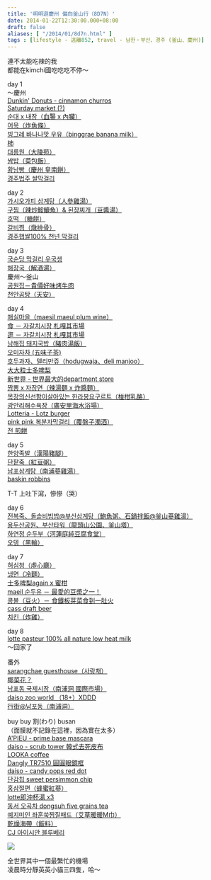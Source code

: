 ```yaml
---
title: '明明遊慶州 偏向釜山行（8D7N）'
date: 2014-01-22T12:30:00.000+08:00
draft: false
aliases: [ "/2014/01/8d7n.html" ]
tags : [lifestyle - 逃離852, travel - 남한・부산、경주 (釜山、慶州)]
---
```


連不太能吃辣的我  
都能在kimchi國吃吃吃不停～  
  
day 1  
～慶州  
[Dunkin' Donuts - cinnamon churros](https://hidie.net/busanjj1a/)  
[Saturday market (?)](https://hidie.net/busanjj1b/)  
[순대 x 내장（血腸 x 內臟）](https://hidie.net/busanjj1c/)  
[어묵（炸魚條）](https://hidie.net/busanjj1d/)  
[빙그레 바나나맛 우유（binggrae banana milk）](https://hidie.net/busanjj1e/)  
[柿](https://hidie.net/busanjj1f/)  
[대릉원（大陵苑）](https://hidie.net/busanjj1g/)  
[쌈밥（菜包飯）](https://hidie.net/busanjj1h/)  
[황남빵（慶州 皇南餅）](https://hidie.net/busanjj1i/)  
[경주법주 쌀막걸리](https://hidie.net/busanjj1j/)  
  
day 2  
[가시오가피 삼계탕（人參雞湯）](https://hidie.net/busanjj2a/)  
[구찜（辣炒鮟鱇魚）& 된장찌개（豆醬湯）](https://hidie.net/busanjj2b/)  
[호떡 （糖餅）](https://hidie.net/busanjj2c/)  
[갈비찜（燉排骨）](https://hidie.net/busanjj2d/)  
[경주햅쌀100% 천년 막걸리](https://hidie.net/busanjj2e/)  
  
day 3  
[국순당 막걸리 우국생](https://hidie.net/busanjj3a/)  
[해장국（解酒湯）](https://hidie.net/busanjjb/)  
慶州～釜山  
[공원집－貴價好味烤牛肉](https://hidie.net/busanjj3d/)  
[천안곰탕（天安）](https://hidie.net/busanjj3e/)  
  
day 4  
[매실마을（maesil maeul plum wine）](https://hidie.net/busanjj4a/)  
[食 － 자갈치시장 札嘎其市場](https://hidie.net/busanjj4b/)  
[逛 － 자갈치시장 札嘎其市場](https://hidie.net/busanjj4c/)  
[남해집 돼지국밥（豬肉湯飯）](https://hidie.net/busanjj4e/)  
[오미자차 (五味子茶)](https://hidie.net/busanjj4f/)  
[호두과자、델리만쥬（hodugwaja、deli manjoo）](https://hidie.net/busanjj4g/)  
[大大粒士多啤梨](https://hidie.net/busanjj4h/)  
[新世界 - 世界最大的department store](https://hidie.net/busanjj4i/)  
[짬뽕 x 자장면（辣湯麵 x 炸醬麵）](https://hidie.net/busanjj4j/)  
[목장의신선함이살아있는 한라봉요구르트（椪柑乳酪）](https://hidie.net/busanjj4k/)  
[광안리해수욕장（廣安里海水浴場）](https://hidie.net/busanjj4l/)  
[Lotteria - Lotz burger](https://hidie.net/busanjj4m/)  
[pink pink 복분자막걸리（覆盤子濁酒）](https://hidie.net/busanjj4n/)  
[전 煎餅](https://hidie.net/busanjj4o/)  
  
day 5  
[한양족발（漢陽豬腳）](https://hidie.net/busanjj5a/)  
[단팥죽（紅豆粥）](https://hidie.net/busanjj5b/)  
[남포삼계탕（南浦蔘雞湯）](https://hidie.net/busanjj5d/)  
[baskin robbins](https://hidie.net/busanjj5e/)  
  
T-T 上吐下瀉，慘慘（哭）  
  
day 6  
[전복죽、돌솥비빔밥@부산삼계탕（鮑魚粥、石鍋拌飯@釜山蔘雞湯）](https://hidie.net/busanjj6a/)  
[용두산공원、부산타워（龍頭山公園、釜山塔）](https://hidie.net/busanjj6b/)  
[하연정 순두부（河蓮庭純豆腐食堂）](https://hidie.net/busanjj6c/)  
[오뎅（黑輪）](https://hidie.net/busanjj6d/)  
  
day 7  
[허심청（虛心廳）](https://hidie.net/busanjj7a/)  
[냉면（冷麵）](https://hidie.net/busanjj7b/)  
[士多啤梨again x 蜜柑](https://hidie.net/busanjj7c/)  
[maeil 순두유 － 最愛的豆漿之一！](https://hidie.net/busanjj7e/)  
[콩불（豆火）－ 食鐵板芽菜食到一肚火](https://hidie.net/busanjj7f/)  
[cass draft beer](https://hidie.net/busanjj7g/)  
[치킨（炸雞）](https://hidie.net/busanjj7h/)  
  
day 8  
[lotte pasteur 100% all nature low heat milk](https://hidie.net/busanjj8/)  
～回家了  
  
番外  
[sarangchae guesthouse（사랑채）](https://hidie.net/busanjj3c/)  
[椰菜花？](https://hidie.net/busanjj4p/)  
[남포동 국제시장（南浦洞 國際市場）](https://hidie.net/busanjj4d/)  
[daiso zoo world （18+）XDDD](https://hidie.net/busanjj5c/)  
[行街@남포동（南浦洞）](https://hidie.net/busanjj7d/)  
  
buy buy 割(わり) busan  
（面膜就不記錄在這裡，因為實在太多）  
[A'PIEU - prime base mascara](https://hidie.net/apieubase/)  
[daiso - scrub tower 韓式去死皮布](https://hidie.net/daisoscrubtower/)  
[LOOKA coffee](https://hidie.net/looka/)  
[Dangly TR7510 圓圓眼鏡框](https://hidie.net/dangly/)  
[daiso - candy pops red dot](https://hidie.net/daisoreddot/)  
[단감칩 sweet persimmon chip](https://hidie.net/persimmonchip/)  
[홍삼절편（蜂蜜紅蔘）](https://hidie.net/honeyredgin/)  
[lotte即沖杯湯 x3](https://hidie.net/lottekoreansoup/)  
[동서 오곡차 dongsuh five grains tea](https://hidie.net/dongsuhtea/)  
[예지미인 좌훈쑥찜질패드（艾草暖暖M巾）](https://hidie.net/mugwortpad/)  
[乾燥海帶（飯料）](https://hidie.net/driedseaweed/)  
[CJ 아이시안 블루베리](https://hidie.net/cjblueberry/)  

  

![](/images/busanjj8d7n.jpg)

全世界其中一個最繁忙的機場  
凌晨時分靜英英小貓三四隻，哈～
